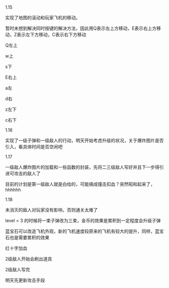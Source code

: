1.15

实现了地图的滚动和玩家飞机的移动。

暂时未想到解决同时按键的解决方法，因此用Q表示左上方移动，E表示右上方移动，Z表示左下方移动，C表示右下方移动

Q左上

w上

s下

E右上

a左

d右

z左下

c右下

1.16

实现了一级子弹和一级敌人的行动，明天开始考虑升级的状况，关于爆炸图片是否引入，看具体时间是否空闲吧

1.17

一级敌人爆炸图片的加载和一些函数的封装，先将二三级敌人写好并且下一步得引进可攻击的敌人了

目前的计划是第一级敌人就是白给的，可能搞成撞击扣血？突然昭和起来了，hhhhhh

1.18

未消灭的敌人对玩家没有影响，否则通关太难了

level = 3 的时候将一束子弹改为三束，金币的效果是累积到一定程度会升级子弹

蓝宝石可以改造飞机外观，新的飞机速度较原来的飞机有较大的提升，同样，蓝宝石也是需要累积的效果

红十字加血

2级敌人开始会刷出道具

2级敌人写完

明天先更新攻击手段
